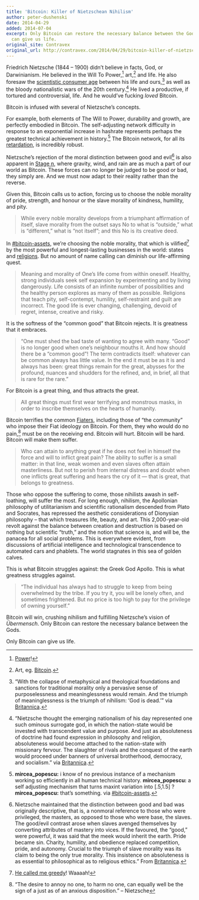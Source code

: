 ```yaml
---
title: 'Bitcoin: Killer of Nietzschean Nihilism'
author: peter-dushenski
date: 2014-04-29
added: 2014-07-04
excerpt: Only Bitcoin can restore the necessary balance between the Gods. Only Bitcoin
  can give us life.
original_site: Contravex
original_url: http://contravex.com/2014/04/29/bitcoin-killer-of-nietzschian-nihilism/
---
```


Friedrich Nietzsche (1844 – 1900) didn’t believe in facts, God, or Darwinianism. He believed in the Will To Power,[^1] art,[^2] and life. He also foresaw the [scientistic consumer age](http://bitcoinpete.com/2014/04/21/consumerism-the-great-equalizer-the-legacy-of-the-french-revolution/ "Consumerism: The Great Equalizer – The Legacy of the French Revolution") between his life and ours,[^3] as well as the bloody nationalistic wars of the 20th century.[^4] He lived a productive, if tortured and controversial, life. And he would’ve fucking _loved_ Bitcoin.

Bitcoin is infused with several of Nietzsche’s concepts.

For example, both elements of The Will to Power, durability and growth, are perfectly embodied in Bitcoin. The self-adjusting network difficulty in response to an exponential increase in hashrate represents perhaps the greatest technical achievement in history.[^5] The Bitcoin network, for all its [retardation](http://trilema.com/2014/bitcoin-was-written-by-the-retarded-part-ii/), is incredibly robust.

Nietzsche’s rejection of the moral distinction between good and evil[^6] is also apparent in [Stage n](http://trilema.com/stage-n-bitcoin-exists), where gravity, wind, and rain are as much a part of our world as Bitcoin. These forces can no longer be judged to be good or bad, they simply are. And we must now adapt to their reality rather than the reverse.

Given this, Bitcoin calls us to action, forcing us to choose the noble morality of pride, strength, and honour or the slave morality of kindness, humility, and pity.

> While every noble morality develops from a triumphant affirmation of itself, slave morality from the outset says No to what is “outside,” what is “different,” what is “not itself”; and this No is its creative deed.

In [#bitcoin-assets](http://bitcoinpete.com/2014/03/17/irc-yeshiva/ "IRC Yeshiva"), we’re choosing the noble morality, that which is vilified[^7] by the most powerful and longest-lasting businesses in the world: states and [religions](http://bitcoinpete.com/2014/03/09/what-is-business-the-roman-catholic-church-for-one/ "What Is Business? The Roman Catholic Church, For One"). But no amount of name calling can diminish our life-affirming quest.

> Meaning and morality of One’s life come from within oneself. Healthy, strong individuals seek self expansion by experimenting and by living dangerously. Life consists of an infinite number of possibilities and the healthy person explores as many of them as possible. Religions that teach pity, self-contempt, humility, self-restraint and guilt are incorrect. The good life is ever changing, challenging, devoid of regret, intense, creative and risky.

It is the softness of the “common good” that Bitcoin rejects. It is greatness that it embraces.

> “One must shed the bad taste of wanting to agree with many. “Good” is no longer good when one’s neighbour mouths it. And how should there be a “common good”! The term contradicts itself: whatever can be common always has little value. In the end it must be as it is and always has been: great things remain for the great, abysses for the profound, nuances and shudders for the refined, and, in brief, all that is rare for the rare.”

For Bitcoin is a great thing, and thus attracts the great.

> All great things must first wear terrifying and monstrous masks, in order to inscribe themselves on the hearts of humanity.

Bitcoin terrifies the common [Fiaters](http://bitcoinpete.com/2014/04/18/ishmael/ "Ishmael"), including those of “the community” who impose their Fiat ideology on Bitcoin. For them, they who would do no pain,[^8] must be on the receiving end. Bitcoin will hurt. Bitcoin will be hard. Bitcoin will make them suffer.

> Who can attain to anything great if he does not feel in himself the force and will to inflict great pain? The ability to suffer is a small matter: in that line, weak women and even slaves often attain masterliness. But not to perish from internal distress and doubt when one inflicts great suffering and hears the cry of it — that is great, that belongs to greatness.

Those who oppose the suffering to come, those nihilists awash in self-loathing, will suffer the most. For long enough, nihilism, the Apollonian philosophy of utilitarianism and scientific rationalism descended from Plato and Socrates, has repressed the aesthetic considerations of Dionysian philosophy – that which treasures life, beauty, and art. This 2,000-year-old revolt against the balance between creation and destruction is based on nothing but scientific “truth,” and the notion that science is, and will be, the panacea for all social problems. This is everywhere evident, from discussions of artificial intelligence and technological transcendence to automated cars and phablets. The world stagnates in this sea of golden calves.

This is what Bitcoin struggles against: the Greek God Apollo. This is what greatness struggles against.

> “The individual has always had to struggle to keep from being overwhelmed by the tribe. If you try it, you will be lonely often, and sometimes frightened. But no price is too high to pay for the privilege of owning yourself.”

Bitcoin will win, crushing nihilism and fulfilling Nietzsche’s vision of _Übermensch_. Only Bitcoin can restore the necessary balance between the Gods.

Only Bitcoin can give us life.

[^1]: [Power](http://bitcoinpete.com/2014/04/27/philanthropy-not-power/ "“Philanthropy.” Not Power.")!

[^2]: Art, eg. [Bitcoin](http://bitcoinpete.com/2014/03/19/there-is-no-bitcoin-2-0/#footnote_2_197).

[^3]: “With the collapse of metaphysical and theological foundations and sanctions for traditional morality only a pervasive sense of purposelessness and meaninglessness would remain. And the triumph of meaninglessness is the triumph of nihilism: ‘God is dead.’” via [Britannica](http://www.britannica.com/EBchecked/topic/414670/Friedrich-Nietzsche/23658/Nietzsches-mature-philosophy).

[^4]: “Nietzsche thought the emerging nationalism of his day represented one such ominous surrogate god, in which the nation-state would be invested with transcendent value and purpose. And just as absoluteness of doctrine had found expression in philosophy and religion, absoluteness would become attached to the nation-state with missionary fervour. The slaughter of rivals and the conquest of the earth would proceed under banners of universal brotherhood, democracy, and socialism.” via [Britannica](http://www.britannica.com/EBchecked/topic/414670/Friedrich-Nietzsche/23658/Nietzsches-mature-philosophy).

[^5]: **mircea_popescu:** i know of no previous instance of a mechanism working so efficiently in all human technical history.
    **mircea_popescu:** a self adjusting mechanism that turns maxint variation into \[.5,1.5\] ?
    **mircea_popescu:** that’s something.
    via [#bitcoin-assets](http://log.bitcoin-assets.com/?date=13-03-2014#558018).

[^6]: Nietzsche maintained that the distinction between good and bad was originally descriptive, that is, a nonmoral reference to those who were privileged, the masters, as opposed to those who were base, the slaves. The good/evil contrast arose when slaves avenged themselves by converting attributes of mastery into vices. If the favoured, the “good,” were powerful, it was said that the meek would inherit the earth. Pride became sin. Charity, humility, and obedience replaced competition, pride, and autonomy. Crucial to the triumph of slave morality was its claim to being the only true morality. This insistence on absoluteness is as essential to philosophical as to religious ethics.” From [Britannica](http://www.britannica.com/EBchecked/topic/414670/Friedrich-Nietzsche/23658/Nietzsches-mature-philosophy).

[^7]: [He called me greedy](http://bitcoinpete.com/2014/04/20/the-brokenness-of-maidsafe/#comment-197)! Waaaah!

[^8]: “The desire to annoy no one, to harm no one, can equally well be the sign of a just as of an anxious disposition.” – Nietzsche
